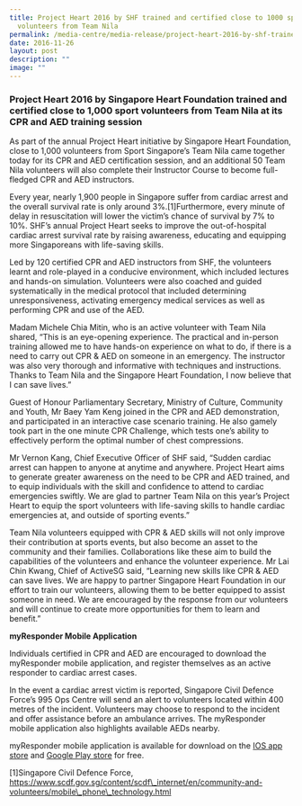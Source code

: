 ```yaml
---
title: Project Heart 2016 by SHF trained and certified close to 1000 sport
  volunteers from Team Nila
permalink: /media-centre/media-release/project-heart-2016-by-shf-trained-and-certified-close-to-1000-sport/
date: 2016-11-26
layout: post
description: ""
image: ""
---
```

### **Project Heart 2016 by Singapore Heart Foundation trained and certified close to 1,000 sport volunteers from Team Nila at its CPR and AED training session**

As part of the annual Project Heart initiative by Singapore Heart Foundation, close to 1,000 volunteers from Sport Singapore’s Team Nila came together today for its CPR and AED certification session, and an additional 50 Team Nila volunteers will also complete their Instructor Course to become full-fledged CPR and AED instructors.  
  
Every year, nearly 1,900 people in Singapore suffer from cardiac arrest and the overall survival rate is only around 3%.\[1\]Furthermore, every minute of delay in resuscitation will lower the victim’s chance of survival by 7% to 10%. SHF’s annual Project Heart seeks to improve the out-of-hospital cardiac arrest survival rate by raising awareness, educating and equipping more Singaporeans with life-saving skills.  
  
Led by 120 certified CPR and AED instructors from SHF, the volunteers learnt and role-played in a conducive environment, which included lectures and hands-on simulation. Volunteers were also coached and guided systematically in the medical protocol that included determining unresponsiveness, activating emergency medical services as well as performing CPR and use of the AED.  
  
Madam Michele Chia Mitin, who is an active volunteer with Team Nila shared, “This is an eye-opening experience. The practical and in-person training allowed me to have hands-on experience on what to do, if there is a need to carry out CPR & AED on someone in an emergency. The instructor was also very thorough and informative with techniques and instructions. Thanks to Team Nila and the Singapore Heart Foundation, I now believe that I can save lives.”  
  
Guest of Honour Parliamentary Secretary, Ministry of Culture, Community and Youth, Mr Baey Yam Keng joined in the CPR and AED demonstration, and participated in an interactive case scenario training. He also gamely took part in the one minute CPR Challenge, which tests one’s ability to effectively perform the optimal number of chest compressions.  
  
Mr Vernon Kang, Chief Executive Officer of SHF said, “Sudden cardiac arrest can happen to anyone at anytime and anywhere. Project Heart aims to generate greater awareness on the need to be CPR and AED trained, and to equip individuals with the skill and confidence to attend to cardiac emergencies swiftly. We are glad to partner Team Nila on this year’s Project Heart to equip the sport volunteers with life-saving skills to handle cardiac emergencies at, and outside of sporting events.”  
  
Team Nila volunteers equipped with CPR & AED skills will not only improve their contribution at sports events, but also become an asset to the community and their families. Collaborations like these aim to build the capabilities of the volunteers and enhance the volunteer experience. Mr Lai Chin Kwang, Chief of ActiveSG said, “Learning new skills like CPR & AED can save lives. We are happy to partner Singapore Heart Foundation in our effort to train our volunteers, allowing them to be better equipped to assist someone in need. We are encouraged by the response from our volunteers and will continue to create more opportunities for them to learn and benefit.”  
  
**myResponder Mobile Application**  

Individuals certified in CPR and AED are encouraged to download the myResponder mobile application, and register themselves as an active responder to cardiac arrest cases.  
  
In the event a cardiac arrest victim is reported, Singapore Civil Defence Force’s 995 Ops Centre will send an alert to volunteers located within 400 metres of the incident. Volunteers may choose to respond to the incident and offer assistance before an ambulance arrives. The myResponder mobile application also highlights available AEDs nearby.  
  
myResponder mobile application is available for download on the [IOS app store](https://apps.apple.com/sg/app/myresponder/id983494391) and [Google Play store](https://play.google.com/store/apps/details?id=sg.gov.scdf.RescuerApp&hl=en_SG&gl=US&pli=1) for free.

\[1\]Singapore Civil Defence Force, https://www.scdf.gov.sg/content/scdf\_internet/en/community-and-volunteers/mobile\_phone\_technology.html